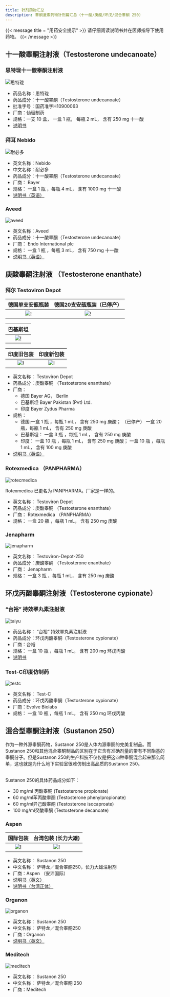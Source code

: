 ```yaml
---
title: 针剂药物汇总
description: 睾酮激素药物针剂篇汇总（十一酸/庚酸/环戊/混合睾酮 250)
---
```


{{< message title = "用药安全提示" >}}
请仔细阅读说明书并在医师指导下使用药物。
{{< /message >}}

## 十一酸睾酮注射液（Testosterone undecanoate）

### 思特珑十一酸睾酮注射液

![思特珑](/images/medicine/injection/sitelong.png)

- 药品名称：思特珑
- 药品成分：十一酸睾酮（Testosterone undecanoate）
- 批准字号：国药准字H10900063
- 厂商：仙琚制药
- 规格：一支 10 盒， 一盒 1 瓶， 每瓶 2 mL， 含有 250 mg 十一酸
- [说明书](https://www.yixue.com/%E5%8D%81%E4%B8%80%E9%85%B8%E7%9D%BE%E9%85%AE%E6%B3%A8%E5%B0%84%E6%B6%B2)

### 拜耳 Nebido

![耐必多](/images/medicine/injection/nebido.png)

- 英文名称：Nebido
- 中文名称：耐必多
- 药品成分：十一酸睾酮（Testosterone undecanoate）
- 厂商： Bayer
- 规格： 一盒 1 瓶 ，每瓶 4 mL， 含有 1000 mg 十一酸
- [说明书（英语）](https://www.bayer.com/sites/default/files/NEBIDO_EN_PI.pdf)

### Aveed

![aveed](/images/medicine/injection/aveed.jpg)

- 英文名称：Aveed
- 药品成分：十一酸睾酮（Testosterone undecanoate）
- 厂商： Endo International plc
- 规格： 一盒 1 瓶 ，每瓶 3 mL， 含有 750 mg 十一酸
- [说明书（英语）](https://www.accessdata.fda.gov/drugsatfda_docs/label/2018/AveedMedGuide.pdf)

## 庚酸睾酮注射液 （Testosterone enanthate）

### 拜尔 Testoviron Depot

|                  德国单支安瓿瓶装                  |                 德国20支安瓿瓶装（已停产）                  |
| :-----------------------------------------------: | :-----------------------------------------------: |
| ![!](/images/medicine/injection/bayer-germany.png) | ![!](/images/medicine/injection/bayer-germany-20.png) |

|                  巴基斯坦                | 
| :-----------------------------------------------: | 
| ![!](/images/medicine/injection/bayer-pakistan.png) | 

|                  印度旧包装               |                印度新包装                |
| :-----------------------------------------------: | :-----------------------------------------------: |
| ![!](/images/medicine/injection/bayer-india-old.png) | ![!](/images/medicine/injection/bayer-india-new.jpeg) |

- 英文名称： Testoviron Depot
- 药品成分：庚酸睾酮 （Testosterone enanthate）
- 厂商：
  - 德国 Bayer AG， Berlin
  - 巴基斯坦 Bayer Pakistan (Pvt) Ltd.
  - 印度 Bayer Zydus Pharma
- 规格：
  - 德国:一盒 1 瓶 ，每瓶 1 mL， 含有 250 mg 庚酸； （已停产） 一盒 20 瓶，每瓶 1 mL， 含有 250 mg 庚酸
  - 巴基斯坦： 一盒 3 瓶 ，每瓶 1 mL， 含有 250 mg 庚酸
  - 印度： 一盒 10 瓶 ，每瓶 1 mL， 含有 250 mg 庚酸； 一盒 10 瓶 ，每瓶 1 mL， 含有 100 mg 庚酸
- [说明书（英语）](https://mohpublic.z6.web.core.windows.net/IsraelDrugs/Rishum_21_901047621.pdf)

### Rotexmedica （PANPHARMA）

![rotecmedica](/images/medicine/injection/rotexmedica.jpg)

Rotexmedica 已更名为 PANPHARMA。厂家是一样的。

- 英文名称： Testoviron Depot
- 药品成分：庚酸睾酮 （Testosterone enanthate）
- 厂商： Rotexmedica （PANPHARMA）
- 规格： 一盒 20 瓶 ，每瓶 1 mL， 含有 250 mg 庚酸

### Jenapharm

![jenapharm](/images/medicine/injection/jenapharm.png)

- 英文名称： Testoviron-Depot-250
- 药品成分：庚酸睾酮 （Testosterone enanthate）
- 厂商： Jenapharm
- 规格： 一盒 3 瓶 ，每瓶 1 mL， 含有 250 mg 庚酸

## 环戊丙酸睾酮注射液（Testosterone cypionate）

### “台裕” 持效睪丸素注射液

![taiyu](/images/medicine/injection/taiyu.png)

- 药品名称： “台裕” 持效睪丸素注射液
- 药品成分：环戊丙酸睾酮（Testosterone cypionate）
- 厂商：台裕
- 规格： 一盒 10 瓶 ，每瓶 1 mL， 含有 200 mg 环戊丙酸
- [说明书](https://www.csh.org.tw/into/pharm/DESC/TEST.pdf)

### Test-C印度仿制药

![testc](/images/medicine/injection/testc.png)

- 英文名称： Test-C
- 药品成分：环戊丙酸睾酮（Testosterone cypionate）
- 厂商：Evolve Biolabs
- 规格： 一盒 10 瓶 ，每瓶 1 mL， 含有 250 mg 环戊丙酸

## 混合型睾酮注射液（Sustanon 250）

作为一种外源睾酮药物，Sustanon 250是人体内源睾酮的完美复制品。而Sustanon 250和其他混合睾酮制品的区别在于它含有准确剂量的带有不同酯基的睾酮分子。但是Sustanon 250的生产科技不仅仅是把这四种睾酮混合起来那么简单，这也就是为什么地下实验室很难仿制出高品质的Sustanon 250。

<br /> Sustanon 250的具体药品成分如下：
- 30 mg/ml 丙酸睾酮 (Testosterone propionate)
- 60 mg/ml苯丙酸睾酮 (Testosterone phenylpropionate)
- 60 mg/ml异己酸睾酮 (Testosterone isocaproate)
- 100 mg/ml癸酸睾酮 (Testosterone decanoate)

### Aspen

|                  国际包装               |                台湾包装 (长力大雄)              |
| :-----------------------------------------------: | :-----------------------------------------------: |
| ![!](/images/medicine/injection/aspen.png) | ![!](/images/medicine/injection/aspen-tw.jpeg) |

- 英文名称： Sustanon 250
- 中文名称： 萨特龙／混合睾酮250，长力大雄注射剂
- 厂商：Aspen （安沛国际）
- [说明书（英文）](https://www.medsafe.govt.nz/profs/datasheet/s/Sustanoninj.pdf)
- [说明书（台湾正体）](https://www.cth.org.tw/public/medi_news/1fbbda25ce158a504cef1296406308e6.pdf)

### Organon

![organon](/images/medicine/injection/organon.jpg)

- 英文名称： Sustanon 250
- 中文名称： 萨特龙／混合睾酮250
- 厂商：Organon
- [说明书（英文）](https://medicarcp.com/website/pdf/pils/9434%20-%20en.pdf)

### Meditech

![meditech](/images/medicine/injection/meditech.jpg)

- 英文名称： Sustanon 250
- 中文名称： 萨特龙／混合睾酮 250
- 厂商：Meditech
